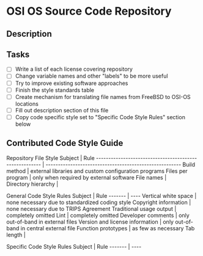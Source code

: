 OSI OS Source Code Repository
=============================

Description
-----------

Tasks
-----

- [ ] Write a list of each license covering repository
- [ ] Change variable names and other "labels" to be more useful
- [ ] Try to improve existing software approaches
- [ ] Finish the style standards table
- [ ] Create mechanism for translating file names from FreeBSD to OSI-OS locations
- [ ] Fill out description section of this file
- [ ] Copy code specific style set to "Specific Code Style Rules" section below

Contributed Code Style Guide
----------------------------

Repository File Style
Subject							| Rule
------------------------------------------------------- | -------------------------------------------------------
Build method						| external libraries and custom configuration programs
Files per program					| only when required by external software
File names						|	
Directory hierarchy					|	

General Code Style Rules
Subject							|	Rule
------- 						|	----
Vertical white space					|	none necessary due to standardized coding style
Copyright information					|	none necessary due to TRIPS Agreement
Traditional usage output				|	completely omitted
Lint							|	completely omitted
Developer comments					|	only out-of-band in external files
Version and license information				|	only out-of-band in central external file
Function prototypes					|	as few as necessary
Tab length						|	

Specific Code Style Rules
Subject							|	Rule
------- 						|	----
